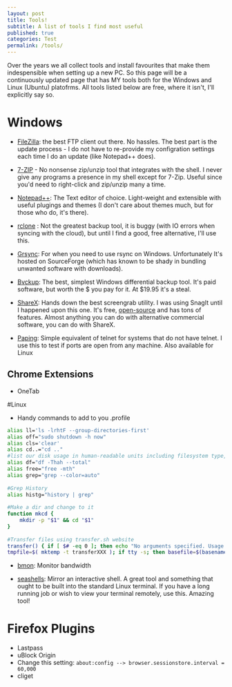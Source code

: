 ```yaml
---
layout: post
title: Tools!
subtitle: A list of tools I find most useful
published: true
categories: Test
permalink: /tools/
---
```



Over the years we all collect tools and install favourites that make them indespensible when setting up a new PC. So this page will be a continuously updated page that has MY tools both for the Windows and Linux (Ubuntu) platofrms. All tools listed below are free, where it isn't, I'll explicitly say so.

# Windows

*  [FileZilla](https://filezilla-project.org/download.php?type=client): the best FTP client out there. No hassles. The best part is the update process - I do not have to re-provide my configration settings each time I do an update (like Notepad++ does).

*  [7-ZIP](http://www.7-zip.org/download.html) - No nonsense zip/unzip tool that integrates with the shell. I never give any programs a presence in my shell except for 7-Zip. Useful since you'd need to right-click and zip/unzip many a time.

*  [Notepad++](https://notepad-plus-plus.org/download/): The Text editor of choice. Light-weight and extensible with useful plugings and themes (I don't care about themes much, but for those who do, it's there). 

*  [rclone](https://rclone.org/) : Not the greatest backup tool, it is buggy (with IO errors when syncing with the cloud), but until I find a good, free alternative, I'll use this.

*  [Grsync](https://sourceforge.net/projects/grsync/files/latest/download): For when you need to use rsync on Windows. Unfortunately It's hosted on SourceForge (which has known to be shady in bundling unwanted software with downloads). 

* [Bvckup](https://bvckup2.com/): The best, simplest Windows differential backup tool. It's paid software, but worth the $ you pay for it. At $19.95 it's a steal. 

*  [ShareX](https://getsharex.com/): Hands down the best screengrab utility. I was using SnagIt until I happened upon this one. It's free, [open-source](https://github.com/ShareX/ShareX/) and has tons of features. Almost anything you can do with alternative commercial software, you can do with ShareX.

*  [Paping](https://code.google.com/archive/p/paping/): Simple equivalent of telnet for systems that do not have telnet. I use this to test if ports are open from any machine. Also available for Linux

## Chrome Extensions

*  OneTab
    
	
#Linux

*  Handy commands to add to you .profile

```bash
alias ll='ls -lrhtF --group-directories-first'
alias off="sudo shutdown -h now"
alias cls='clear'
alias cd..="cd .."
#list our disk usage in human-readable units including filesystem type, and print a total at the bottom:
alias df="df -Thah --total"
alias free="free -mth"
alias grep="grep --color=auto"
 
#Grep History
alias histg="history | grep"
 
#Make a dir and change to it
function mkcd {
	mkdir -p "$1" && cd "$1"
}
 
#Transfer files using transfer.sh website
transfer() { if [ $# -eq 0 ]; then echo "No arguments specified. Usage:\necho transfer /tmp/test.md\ncat /tmp/test.md | transfer test.md"; return 1; fi
tmpfile=$( mktemp -t transferXXX ); if tty -s; then basefile=$(basename "$1" | sed -e 's/[^a-zA-Z0-9._-]/-/g'); curl --progress-bar --upload-file "$1" "https://transfer.sh/$basefile" >> $tmpfile; else curl --progress-bar --upload-file "-" "https://transfer.sh/$1" >> $tmpfile ; fi; cat $tmpfile; rm -f $tmpfile; }
```
	
*  [bmon](https://github.com/tgraf/bmon): Monitor bandwidth

*  [seashells](https://seashells.io/): Mirror an interactive shell. A great tool and something that ought to be built into the standard Linux terminal. If you have a long running job or wish to view your terminal remotely, use this. Amazing tool!

# Firefox Plugins

*  Lastpass
*  uBlock Origin
*  Change this setting: `about:config --> browser.sessionstore.interval = 60,000`
*  cliget

